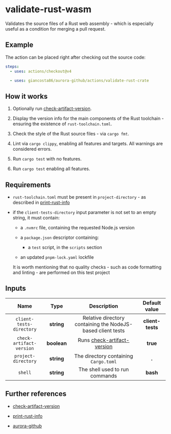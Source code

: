 # validate-rust-wasm

Validates the source files of a Rust web assembly - which is especially useful as a condition for merging a pull request.

## Example

The action can be placed right after checking out the source code:

```yaml
steps:
  - uses: actions/checkout@v4

  - uses: giancosta86/aurora-github/actions/validate-rust-crate
```

## How it works

1. Optionally run [check-artifact-version](../check-artifact-version/README.md).

1. Display the version info for the main components of the Rust toolchain - ensuring the existence of `rust-toolchain.toml`.

1. Check the style of the Rust source files - via `cargo fmt`.

1. Lint via `cargo clippy`, enabling all features and targets. All warnings are considered errors.

1. Run `cargo test` with no features.

1. Run `cargo test` enabling all features.

## Requirements

- `rust-toolchain.toml` must be present in `project-directory` - as described in [print-rust-info](../print-rust-info/README.md)

- if the `client-tests-directory` input parameter is not set to an empty string, it must contain:

  - a `.nvmrc` file, containing the requested Node.js version

  - a `package.json` descriptor containing:

    - a `test` script, in the `scripts` section

  - an updated `pnpm-lock.yaml` lockfile

  It is worth mentioning that no quality checks - such as code formatting and linting - are performed on this test project

## Inputs

|           Name           |    Type     |                            Description                             |  Default value   |
| :----------------------: | :---------: | :----------------------------------------------------------------: | :--------------: |
| `client-tests-directory` | **string**  |    Relative directory containing the NodeJS-based client tests     | **client-tests** |
| `check-artifact-version` | **boolean** | Runs [check-artifact-version](../check-artifact-version/README.md) |     **true**     |
|   `project-directory`    | **string**  |               The directory containing `Cargo.toml`                |      **.**       |
|         `shell`          | **string**  |                   The shell used to run commands                   |     **bash**     |

## Further references

- [check-artifact-version](../check-artifact-version/README.md)

- [print-rust-info](../print-rust-info/README.md)

- [aurora-github](../../README.md)
